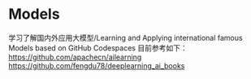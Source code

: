 # Models
学习了解国内外应用大模型/Learning and Applying international famous Models 
based on GitHub Codespaces
目前参考如下：
https://github.com/apachecn/ailearning
https://github.com/fengdu78/deeplearning_ai_books
